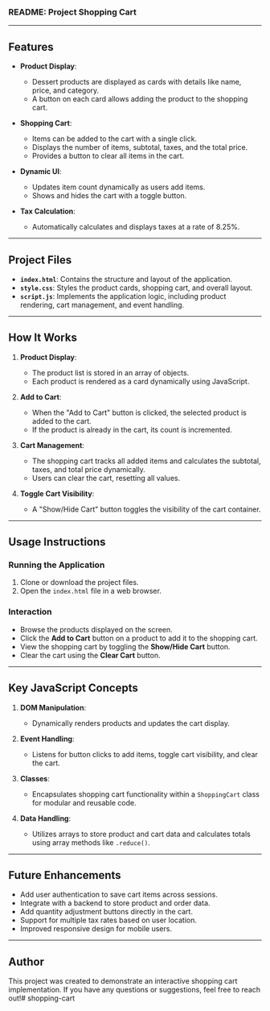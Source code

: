 ### README: Project Shopping Cart

---

## Features

- **Product Display**:
  - Dessert products are displayed as cards with details like name, price, and category.
  - A button on each card allows adding the product to the shopping cart.

- **Shopping Cart**:
  - Items can be added to the cart with a single click.
  - Displays the number of items, subtotal, taxes, and the total price.
  - Provides a button to clear all items in the cart.

- **Dynamic UI**:
  - Updates item count dynamically as users add items.
  - Shows and hides the cart with a toggle button.

- **Tax Calculation**:
  - Automatically calculates and displays taxes at a rate of 8.25%.

---

## Project Files

- **`index.html`**: Contains the structure and layout of the application.
- **`style.css`**: Styles the product cards, shopping cart, and overall layout.
- **`script.js`**: Implements the application logic, including product rendering, cart management, and event handling.

---

## How It Works

1. **Product Display**:
   - The product list is stored in an array of objects.
   - Each product is rendered as a card dynamically using JavaScript.

2. **Add to Cart**:
   - When the "Add to Cart" button is clicked, the selected product is added to the cart.
   - If the product is already in the cart, its count is incremented.

3. **Cart Management**:
   - The shopping cart tracks all added items and calculates the subtotal, taxes, and total price dynamically.
   - Users can clear the cart, resetting all values.

4. **Toggle Cart Visibility**:
   - A "Show/Hide Cart" button toggles the visibility of the cart container.

---

## Usage Instructions

### Running the Application
1. Clone or download the project files.
2. Open the `index.html` file in a web browser.

### Interaction
- Browse the products displayed on the screen.
- Click the **Add to Cart** button on a product to add it to the shopping cart.
- View the shopping cart by toggling the **Show/Hide Cart** button.
- Clear the cart using the **Clear Cart** button.

---

## Key JavaScript Concepts

1. **DOM Manipulation**:
   - Dynamically renders products and updates the cart display.

2. **Event Handling**:
   - Listens for button clicks to add items, toggle cart visibility, and clear the cart.

3. **Classes**:
   - Encapsulates shopping cart functionality within a `ShoppingCart` class for modular and reusable code.

4. **Data Handling**:
   - Utilizes arrays to store product and cart data and calculates totals using array methods like `.reduce()`.

---

## Future Enhancements

- Add user authentication to save cart items across sessions.
- Integrate with a backend to store product and order data.
- Add quantity adjustment buttons directly in the cart.
- Support for multiple tax rates based on user location.
- Improved responsive design for mobile users.

--- 

## Author

This project was created to demonstrate an interactive shopping cart implementation. If you have any questions or suggestions, feel free to reach out!# shopping-cart
